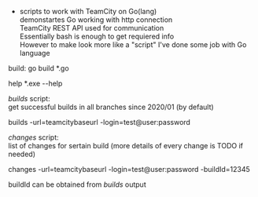 * scripts to work with TeamCity on Go(lang)  
demonstartes Go working with http connection  
TeamCity REST API used for communication  
Essentially bash is enough to get requiered info  
However to make look more like a "script" I've done some job with Go language  

build: 
go build *.go 

help
*.exe --help

*builds* script:  
get successful builds in all branches since 2020/01 (by default)

builds -url=teamcitybaseurl -login=test@user:password  

*changes* script:  
list of changes for sertain build (more details of every change is TODO if needed)

changes -url=teamcitybaseurl -login=test@user:password -buildId=12345

buildId can be obtained from *builds* output

